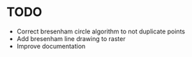 # TODO

- Correct bresenham circle algorithm to not duplicate points 
- Add bresenham line drawing to raster
- Improve documentation
